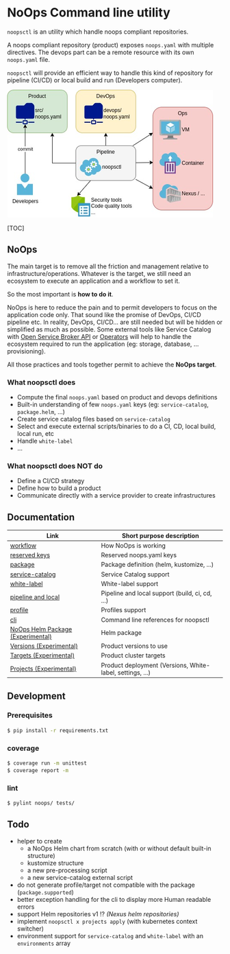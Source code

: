 # NoOps Command line utility

`noopsctl` is an utility which handle noops compliant repositories.

A noops compliant repository (product) exposes `noops.yaml` with multiple directives.
The devops part can be a remote resource with its own `noops.yaml` file.

`noopsctl` will provide an efficient way to handle this kind of repository for pipeline (CI/CD) or local build and run (Developers computer).



![NoOps Developers Quick Workflow](docs/noops-devs-overview.jpg)

[TOC]

## NoOps

The main target is to remove all the friction and management relative to infrastructure/operations. Whatever is the target, we still need an ecosystem to execute an application and a workflow to set it.

So the most important is **how to do it**.

NoOps is here to reduce the pain and to permit developers to focus on the application code only. That sound like the promise of DevOps, CI/CD pipeline etc. In reality, DevOps, CI/CD... are still needed but will be hidden or simplified as much as possible. Some external tools like Service Catalog with [Open Service Broker API](https://www.openservicebrokerapi.org/) or [Operators](https://kubernetes.io/docs/concepts/extend-kubernetes/operator/) will help to handle the ecosystem required to run the application (eg: storage, database, ... provisioning).

All those practices and tools together permit to achieve the **NoOps target**.


### What noopsctl does

- Compute the final `noops.yaml` based on product and devops definitions
- Built-in understanding of few `noops.yaml` keys (eg: `service-catalog`, `package.helm`, ...)
- Create service catalog files based on `service-catalog`
- Select and execute external scripts/binaries to do a CI, CD, local build, local run, etc
- Handle `white-label`
- ...

### What noopsctl does NOT do

- Define a CI/CD strategy
- Define how to build a product
- Communicate directly with a service provider to create infrastructures

## Documentation

| Link                                                         | Short purpose description                                 |
| ------------------------------------------------------------ | --------------------------------------------------------- |
| [workflow](docs/README.d/workflow.md)                        | How NoOps is working                                      |
| [reserved keys](docs/README.d/reserved.md)                   | Reserved noops.yaml keys                                  |
| [package](docs/README.d/package.md)                          | Package definition (helm, kustomize, ...)                 |
| [service-catalog](docs/README.d/service-catalog.md)          | Service Catalog support                                   |
| [white-label](docs/README.d/white-label.md)                  | White-label support                                       |
| [pipeline and local](docs/README.d/pipeline-local.md)        | Pipeline and local support (build, ci, cd, ...)           |
| [profile](docs/README.d/profile.md)                          | Profiles support                                          |
| [cli](docs/README.d/cli.md)                                  | Command line references for noopsctl                      |
| [NoOps Helm Package (Experimental)](docs/README.d/x-noops-helm-package.md) | Helm package                                              |
| [Versions (Experimental)](docs/README.d/x-versions.md)       | Product versions to use                                   |
| [Targets (Experimental)](docs/README.d/x-targets.md)         | Product cluster targets                                   |
| [Projects (Experimental)](docs/README.d/x-projects.md)       | Product deployment (Versions, White-label, settings, ...) |

## Development

### Prerequisites

```bash
$ pip install -r requirements.txt
```

### coverage

```bash
$ coverage run -m unittest
$ coverage report -m
```

### lint

```bash
$ pylint noops/ tests/
```

## Todo

- helper to create
  - a NoOps Helm chart from scratch (with or without default built-in structure)
  - kustomize structure
  - a new pre-processing script
  - a new service-catalog external script
- do not generate profile/target not compatible with the package (`package.supported`)
- better exception handling for the cli to display more Human readable errors
- support Helm repositories v1 !? *(Nexus helm repositories)*
- implement `noopsctl x projects apply` (with kubernetes context switcher)
- environment support for `service-catalog` and `white-label` with an `environments` array

